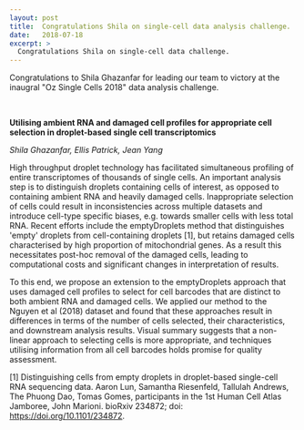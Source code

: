 ```yaml
---
layout: post
title:  Congratulations Shila on single-cell data analysis challenge.
date:   2018-07-18
excerpt: >
  Congratulations Shila on single-cell data challenge.
---
```


Congratulations to Shila Ghazanfar for leading our team to victory at the inaugral "Oz Single Cells 2018" data analysis challenge. 

<br>



<b>Utilising ambient RNA and damaged cell profiles for appropriate cell selection in droplet-based single cell transcriptomics</b>

<i>Shila Ghazanfar, Ellis Patrick, Jean Yang</i>

High throughput droplet technology has facilitated simultaneous profiling of entire transcriptomes of thousands of single cells. An important analysis step is to distinguish droplets containing cells of interest, as opposed to containing ambient RNA and heavily damaged cells. Inappropriate selection of cells could result in inconsistencies across multiple datasets and introduce cell-type specific biases, e.g. towards smaller cells with less total RNA. Recent efforts include the emptyDroplets method that distinguishes 'empty' droplets from cell-containing droplets [1], but retains damaged cells characterised by high proportion of mitochondrial genes. As a result this necessitates post-hoc removal of the damaged cells, leading to computational costs and significant changes in interpretation of results.

To this end, we propose an extension to the emptyDroplets approach that uses damaged cell profiles to select for cell barcodes that are distinct to both ambient RNA and damaged cells. We applied our method to the Nguyen et al (2018) dataset and found that these approaches result in differences in terms of the number of cells selected, their characteristics, and downstream analysis results. Visual summary suggests that a non-linear approach to selecting cells is more appropriate, and techniques utilising information from all cell barcodes holds promise for quality assessment.


[1] Distinguishing cells from empty droplets in droplet-based single-cell RNA sequencing data. Aaron Lun, Samantha Riesenfeld, Tallulah Andrews, The Phuong Dao, Tomas Gomes, participants in the 1st Human Cell Atlas Jamboree, John Marioni. bioRxiv 234872; doi: https://doi.org/10.1101/234872.

